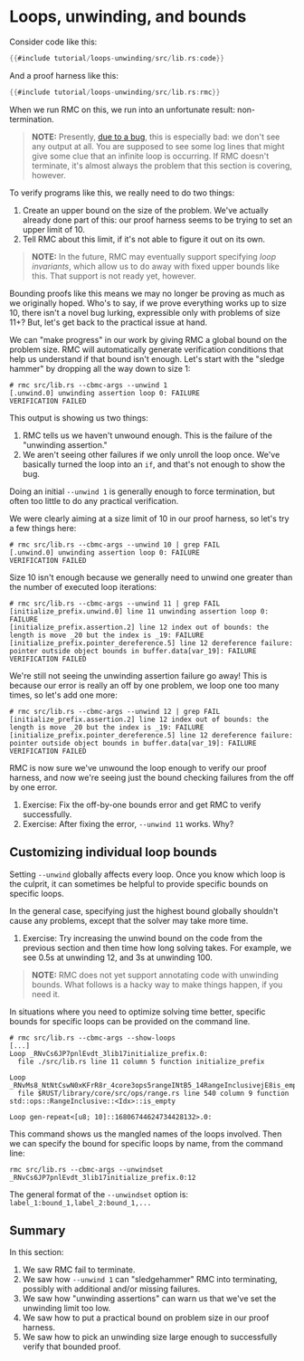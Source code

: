 # Loops, unwinding, and bounds

Consider code like this:

```rust
{{#include tutorial/loops-unwinding/src/lib.rs:code}}
```

And a proof harness like this:

```rust
{{#include tutorial/loops-unwinding/src/lib.rs:rmc}}
```

When we run RMC on this, we run into an unfortunate result: non-termination.

> **NOTE:** Presently, [due to a bug](https://github.com/model-checking/rmc/issues/493), this is especially bad: we don't see any output at all.
> You are supposed to see some log lines that might give some clue that an infinite loop is occurring.
> If RMC doesn't terminate, it's almost always the problem that this section is covering, however.

To verify programs like this, we really need to do two things:

1. Create an upper bound on the size of the problem.
We've actually already done part of this: our proof harness seems to be trying to set an upper limit of 10.
2. Tell RMC about this limit, if it's not able to figure it out on its own.

> **NOTE:** In the future, RMC may eventually support specifying _loop invariants_, which allow us to do away with fixed upper bounds like this.
> That support is not ready yet, however.

Bounding proofs like this means we may no longer be proving as much as we originally hoped.
Who's to say, if we prove everything works up to size 10, there isn't a novel bug lurking, expressible only with problems of size 11+?
But, let's get back to the practical issue at hand.

We can "make progress" in our work by giving RMC a global bound on the problem size.
RMC will automatically generate verification conditions that help us understand if that bound isn't enough.
Let's start with the "sledge hammer" by dropping all the way down to size 1:

```
# rmc src/lib.rs --cbmc-args --unwind 1
[.unwind.0] unwinding assertion loop 0: FAILURE
VERIFICATION FAILED
```

This output is showing us two things:

1. RMC tells us we haven't unwound enough. This is the failure of the "unwinding assertion."
2. We aren't seeing other failures if we only unroll the loop once.
We've basically turned the loop into an `if`, and that's not enough to show the bug.

Doing an initial `--unwind 1` is generally enough to force termination, but often too little to do any practical verification.

We were clearly aiming at a size limit of 10 in our proof harness, so let's try a few things here:

```
# rmc src/lib.rs --cbmc-args --unwind 10 | grep FAIL
[.unwind.0] unwinding assertion loop 0: FAILURE
VERIFICATION FAILED
```

Size 10 isn't enough because we generally need to unwind one greater than the number of executed loop iterations:

```
# rmc src/lib.rs --cbmc-args --unwind 11 | grep FAIL
[initialize_prefix.unwind.0] line 11 unwinding assertion loop 0: FAILURE
[initialize_prefix.assertion.2] line 12 index out of bounds: the length is move _20 but the index is _19: FAILURE
[initialize_prefix.pointer_dereference.5] line 12 dereference failure: pointer outside object bounds in buffer.data[var_19]: FAILURE
VERIFICATION FAILED
```

We're still not seeing the unwinding assertion failure go away!
This is because our error is really an off by one problem, we loop one too many times, so let's add one more:

```
# rmc src/lib.rs --cbmc-args --unwind 12 | grep FAIL
[initialize_prefix.assertion.2] line 12 index out of bounds: the length is move _20 but the index is _19: FAILURE
[initialize_prefix.pointer_dereference.5] line 12 dereference failure: pointer outside object bounds in buffer.data[var_19]: FAILURE
VERIFICATION FAILED
```

RMC is now sure we've unwound the loop enough to verify our proof harness, and now we're seeing just the bound checking failures from the off by one error.

1. Exercise: Fix the off-by-one bounds error and get RMC to verify successfully.
2. Exercise: After fixing the error, `--unwind 11` works. Why?

## Customizing individual loop bounds

Setting `--unwind` globally affects every loop.
Once you know which loop is the culprit, it can sometimes be helpful to provide specific bounds on specific loops.

In the general case, specifying just the highest bound globally shouldn't cause any problems, except that the solver may take more time.

1. Exercise: Try increasing the unwind bound on the code from the previous section and then time how long solving takes.
For example, we see 0.5s at unwinding 12, and 3s at unwinding 100.

> **NOTE:** RMC does not yet support annotating code with unwinding bounds.
> What follows is a hacky way to make things happen, if you need it.

In situations where you need to optimize solving time better, specific bounds for specific loops can be provided on the command line.

```
# rmc src/lib.rs --cbmc-args --show-loops
[...]
Loop _RNvCs6JP7pnlEvdt_3lib17initialize_prefix.0:
  file ./src/lib.rs line 11 column 5 function initialize_prefix

Loop _RNvMs8_NtNtCswN0xKFrR8r_4core3ops5rangeINtB5_14RangeInclusivejE8is_emptyCs6JP7pnlEvdt_3lib.0:
  file $RUST/library/core/src/ops/range.rs line 540 column 9 function std::ops::RangeInclusive::<Idx>::is_empty

Loop gen-repeat<[u8; 10]::16806744624734428132>.0:
```

This command shows us the mangled names of the loops involved.
Then we can specify the bound for specific loops by name, from the command line:

```
rmc src/lib.rs --cbmc-args --unwindset _RNvCs6JP7pnlEvdt_3lib17initialize_prefix.0:12
```

The general format of the `--unwindset` option is: `label_1:bound_1,label_2:bound_1,...`

## Summary

In this section:

1. We saw RMC fail to terminate.
2. We saw how `--unwind 1` can "sledgehammer" RMC into terminating, possibly with additional and/or missing failures.
3. We saw how "unwinding assertions" can warn us that we've set the unwinding limit too low.
4. We saw how to put a practical bound on problem size in our proof harness.
5. We saw how to pick an unwinding size large enough to successfully verify that bounded proof.
